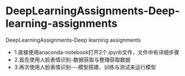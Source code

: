 # DeepLearningAssignments-Deep-learning-assignments
DeepLearningAssignments-Deep learning assignments


* 1.直接使用anaconda-notebook打开2个.ipynb文件，文件中有详细步骤
* 2.首先使用人脸表情识别-数据获取与整理获取数据
* 3.再次使用人脸表情识别---模型搭建、训练与测试来运行模型